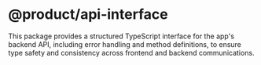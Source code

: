 # @product/api-interface

This package provides a structured TypeScript interface for the app's backend API, including error handling and method definitions, to ensure type safety and consistency across frontend and backend communications.